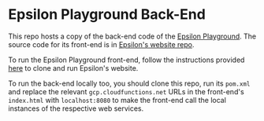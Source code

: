 # Epsilon Playground Back-End

This repo hosts a copy of the back-end code of the [Epsilon Playground](https://www.eclipse.org/epsilon/live/). The source code for its front-end is in [Epsilon's website repo](https://git.eclipse.org/c/www.eclipse.org/epsilon.git/tree/mkdocs/docs/live).

To run the Epsilon Playground front-end, follow the instructions provided [here](https://www.eclipse.org/epsilon/doc/articles/manage-the-epsilon-website-locally/) to clone and run Epsilon's website. 

To run the back-end locally too, you should clone this repo, run its `pom.xml` and replace the relevant `gcp.cloudfunctions.net` URLs in the front-end's `index.html` with `localhost:8080` to make the front-end call the local instances of the respective web services.

